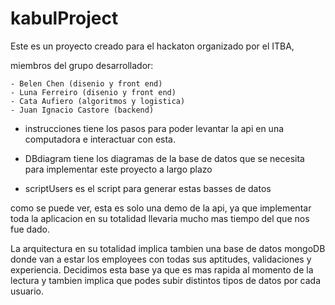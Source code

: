 # kabulProject

Este es un proyecto creado para el hackaton organizado por el ITBA, 

miembros del grupo desarrollador: 
	
	- Belen Chen (disenio y front end)
	- Luna Ferreiro (disenio y front end)
	- Cata Aufiero (algoritmos y logistica)
	- Juan Ignacio Castore (backend)

- instrucciones tiene los pasos para poder levantar la api en una computadora e interactuar con esta.

- DBdiagram tiene los diagramas de la base de datos que se necesita para implementar este proyecto a largo plazo

- scriptUsers es el script para generar estas basses de datos

como se puede ver, esta es solo una demo de la api, ya que implementar toda la aplicacion en su totalidad llevaria mucho mas tiempo del que nos fue dado.

La arquitectura en su totalidad implica tambien una base de datos mongoDB donde van a estar los employees con todas sus aptitudes, validaciones y experiencia. Decidimos esta base ya que es mas rapida al momento de la lectura y tambien implica que podes subir distintos tipos de datos por cada usuario. 


